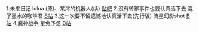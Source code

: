 1.未来日记   lulua (原)、某澪的机器人(续)  [贴吧](https://tieba.baidu.com/p/7518637830)
2.没有转移事件也要认真活下去   混了墨水的咖啡君  [B站](https://www.bilibili.com/read/cv10363720)
3.这一次要不留遗憾地认真活下去(先行版)   流星幻影shot  [B站](https://space.bilibili.com/19072138)
4.魔神战争   星兔予丞  [B站](https://www.bilibili.com/read/readlist/rl441031)